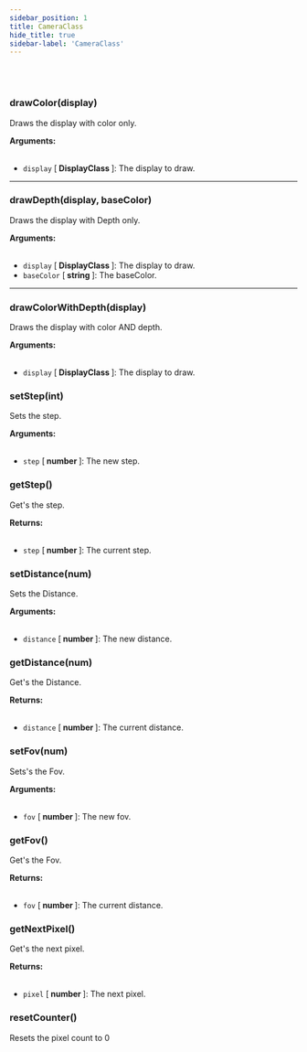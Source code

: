 ```yaml
---
sidebar_position: 1
title: CameraClass
hide_title: true
sidebar-label: 'CameraClass'
---
```


<br></br>

### drawColor(display)

Draws the display with color only.

<strong>Arguments:</strong> <br></br>

- <code>display</code> [<strong> DisplayClass </strong>]: The display to draw.

---

### drawDepth(display, baseColor)

Draws the display with Depth only.

<strong>Arguments:</strong> <br></br>

- <code>display</code> [<strong> DisplayClass </strong>]: The display to draw.
- <code>baseColor</code> [<strong> string </strong>]: The baseColor.

---

### drawColorWithDepth(display)

Draws the display with color AND depth.

<strong>Arguments:</strong> <br></br>

- <code>display</code> [<strong> DisplayClass </strong>]: The display to draw.

### setStep(int)
Sets the step.

<strong>Arguments:</strong> <br></br>

- <code>step</code> [<strong> number </strong>]: The new step.

### getStep()
Get's the step.

<strong>Returns:</strong> <br></br>

- <code>step</code> [<strong> number </strong>]: The current step.

### setDistance(num)
Sets the Distance.

<strong>Arguments:</strong> <br></br>

- <code>distance</code> [<strong> number </strong>]: The new distance.

### getDistance(num)
Get's the Distance.

<strong>Returns:</strong> <br></br>

- <code>distance</code> [<strong> number </strong>]: The current distance.

### setFov(num)
Sets's the Fov.

<strong>Arguments:</strong> <br></br>

- <code>fov</code> [<strong> number </strong>]: The new fov.

### getFov()
Get's the Fov.

<strong>Returns:</strong> <br></br>

- <code>fov</code> [<strong> number </strong>]: The current distance.

### getNextPixel()
Get's the next pixel.

<strong>Returns:</strong> <br></br>

- <code>pixel</code> [<strong> number </strong>]: The next pixel.

### resetCounter()
Resets the pixel count to 0